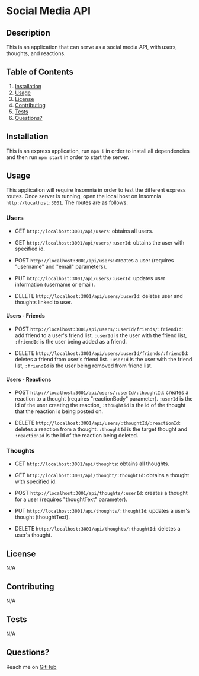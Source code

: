 # Social Media API 
## Description
This is an application that can serve as a social media API, with users, thoughts, and reactions.
## Table of Contents
1. [Installation](https://github.com/rau1avi1a/README-generator#installation)
2. [Usage](https://github.com/rau1avi1a/README-generator#usage)
3. [License](https://github.com/rau1avi1a/README-generator#license)
4. [Contributing](https://github.com/rau1avi1a/README-generator#contributing)
5. [Tests](https://github.com/rau1avi1a/README-generator#tests)
6. [Questions?](https://github.com/rau1avi1a/README-generator#questions)
## Installation
This is an express application, run `npm i` in order to install all dependencies and then run `npm start` in order to start the server.
## Usage
This application will require Insomnia in order to test the different express routes. Once server is running, open the local host on Insomnia `http://localhost:3001`. The routes are as follows:

### Users
- GET `http://localhost:3001/api/users`: obtains all users.

- GET `http://localhost:3001/api/users/:userId`: obtains the user with specified id. 

- POST `http://localhost:3001/api/users`: creates a user (requires "username" and "email" parameters).

- PUT `http://localhost:3001/api/users/:userId`: updates user information (username or email).

- DELETE `http://localhost:3001/api/users/:userId`: deletes user and thoughts linked to user.

#### Users - Friends

- POST `http://localhost:3001/api/users/:userId/friends/:friendId`: add friend to a user's friend list. `:userId` is the user with the friend list, `:friendId` is the user being added as a friend.

- DELETE `http://localhost:3001/api/users/:userId/friends/:friendId`: deletes a friend from user's friend list. `:userId` is the user with the friend list, `:friendId` is the user being removed from friend list.

#### Users - Reactions

- POST `http://localhost:3001/api/users/:userId/:thoughtId`: creates a reaction to a thought (requires "reactionBody" parameter). `:userId` is the id of the user creating the reaction, `:thoughtid` is the id of the thought that the reaction is being posted on.

- DELETE `http://localhost:3001/api/users/:thoughtId/:reactionId`: deletes a reaction from a thought. `:thoughtId` is the target thought and `:reactionId` is the id of the reaction being deleted.

### Thoughts
- GET `http://localhost:3001/api/thoughts`: obtains all thoughts.

- GET `http://localhost:3001/api/thought/:thoughtId`: obtains a thought with specified id.

- POST `http://localhost:3001/api/thoughts/:userId`: creates a thought for a user (requires "thoughtText" parameter).

- PUT `http://localhost:3001/api/thoughts/:thoughtId`: updates a user's thought (thoughtText).

- DELETE `http://localhost:3001/api/thoughts/:thoughtId`: deletes a user's thought.


## License
N/A
## Contributing
N/A
## Tests
N/A
## Questions?
Reach me on [GitHub](https://github.com/rau1avi1a)
